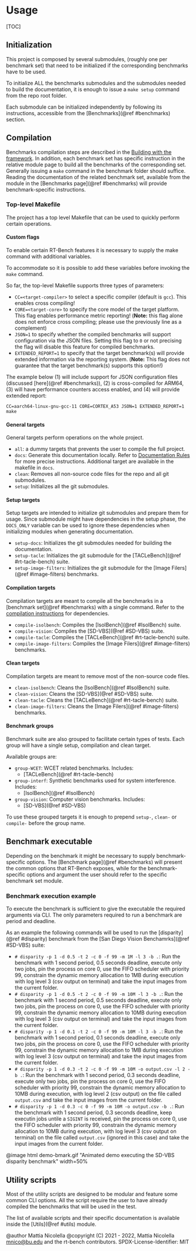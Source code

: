 # Usage

[TOC]

## Initialization
This project is composed by several submodules, (roughly one per benchmark set) that need to be initialized if the corresponding benchmarks have to be used.

To initialize ALL the benchmarks submodules and the submodules needed to build the documentation, it is enough to issue a `make setup` command from the repo root folder.

Each submodule can be initialized independently by following its instructions, accessible from the [Benchmarks](@ref #benchmarks) section.

## Compilation

Benchmarks compilation steps are described in the
[Building with the framework](2-Building_with_the_framework.markdown).
In addition, each benchmark set has specific instruction in the relative module
page to build all the benchmarks of the corresponding set. Generally issuing
a `make` command in the benchmark folder should suffice.
Reading the documentation of the related benchmark set, available from
the module in the [Benchmarks page](@ref #benchmarks) will provide benchmark-specific instructions.

### Top-level Makefile

The project has a top level Makefile that can be used to quickly perform certain operations.

#### Custom flags

To enable certain RT-Bench features it is necessary to supply the make command with additional variables.

To accommodate so it is possible to add these variables before invoking the `make` command.

So far, the top-level Makefile supports three types of parameters:
 - `CC=<target-compiler>` to select a specific compiler (default is `gcc`). This enables cross compiling!
 - `CORE=<target-core>` to specify the core model of the target platform. This flag enables performance metric reporting! (**Note:** this flag alone does not enforce cross compiling; please use the previously line as a complement)
 - `JSON=1` to specify whether the compiled benchmarks will support configuration via the JSON files. Setting this flag to `0` or not precising the flag will disable this feature for compiled benchmarks.
 - `EXTENDED_REPORT=1` to specify that the target benchmark(s) will provide extended information via the reporting system. (**Note:** This flag does not guarantee that the target benchmark(s) supports this option!)

The example below (1) will include support for JSON configuration files (discussed [here](@ref #benchmarks)), (2) is cross-compiled for ARM64, (3) will have performance counters access enabled, and (4) will provide extended report:
```{.sh}
CC=aarch64-linux-gnu-gcc-11 CORE=CORTEX_A53 JSON=1 EXTENDED_REPORT=1 make
```

#### General targets

General targets perform operations on the whole project.

- `all`: a dummy targets that prevents the user to compile the full project.
- `docs`: Generate this documentation locally. Refer to [Documentation Rules](#docrules) for more precise instructions. Additional target are available in the makefile in `docs`.
- `clean`: Removes all non-source code files for the repo and all git submodules.
- `setup`: Initializes all the git submodules.

#### Setup targets

Setup targets are intended to initialize git submodules and prepare them for usage.
Since submodule might have dependencies in the setup phase, the `DOCS_ONLY` variable can be used to ignore these dependencies when initializing modules when generating documentation.

- `setup-docs`: Initializes the git submodules needed for building the documentation.
- `setup-tacle`: Initializes the git submodule for the [TACLeBench](@ref #rt-tacle-bench) suite.
- `setup-image-filters`: Initializes the git submodule for the [Image Filers](@ref #image-filters) benchmarks.

#### Compilation targets

Compilation targets are meant to compile all the benchmarks in a [benchmark set](@ref #benchmarks) with a single command. Refer to the [compilation instructions](#compilation) for dependencies.

- `compile-isolbench`: Compiles the [IsolBench](@ref #IsolBench) suite.
- `compile-vision`: Compiles the [SD-VBS](@ref #SD-VBS) suite.
- `compile-tacle`: Compiles the [TACLeBench](@ref #rt-tacle-bench) suite.
- `compile-image-filters`: Compiles the [Image Filers](@ref #image-filters) benchmarks.

#### Clean targets

Compilation targets are meant to remove most of the non-source code files.

- `clean-isolbench`: Cleans the [IsolBench](@ref #IsolBench) suite.
- `clean-vision`: Cleans the [SD-VBS](@ref #SD-VBS) suite.
- `clean-tacle`: Cleans the [TACLeBench](@ref #rt-tacle-bench) suite.
- `clean-image-filters`: Cleans the [Image Filers](@ref #image-filters) benchmarks.

#### Benchmark groups
Benchmark suite are also grouped to facilitate certain types of tests.
Each group will have a single setup, compilation and clean target.

Available groups are:
- `group-WCET`: WCET related benchmarks.
  Includes:
  - [TACLeBench](@ref #rt-tacle-bench)
- `group-interf`: Synthetic benchmarks used for system interference.
  Includes:
  - [IsolBench](@ref #IsolBench)
- `group-vision`: Computer vision benchmarks.
  Includes:
  - [SD-VBS](@ref #SD-VBS)

To use these grouped targets it is enough to prepend `setup-`, `clean-` or `compile-` before the group name.

## Benchmark executable

Depending on the benchmark it might be necessary to supply benchmark-specific
options. The [Benchmark page](@ref #benchmarks) will present the common options that RT-Bench exposes,
while for the benchmark-specific options and argument the user should refer to the specific benchmark set module.

### Benchmark execution example

To execute the benchmark is sufficient to give the executable the required arguments via CLI.
The only parameters required to run a benchmark are period and deadline.

As an example the following commands will be used to run the [disparity](@ref #disparity) benchmark from the [San Diego Vision Benchamrks](@ref #SD-VBS) suite:

- `# disparity -p 1 -d 0.5 -t 2 -c 0 -f 99 -m 1M -l 3 -b .`: Run the benchmark 
  with 1 second period, 0.5 seconds deadline, execute only two jobs, pin the
  process on core 0, use the FIFO scheduler with priority 99, constrain the 
  dynamic memory allocation to 1MB during execution with log level 3 (csv output
  on terminal) and take the input images from the current folder.
- `# disparity -p 1 -d 0.5 -t 2 -c 0 -f 99 -m 10M -l 3 -b .`: Run the benchmark 
  with 1 second period, 0.5 seconds deadline, execute only two jobs, pin the
  process on core 0, use the FIFO scheduler with priority 99, constrain the 
  dynamic memory allocation to 10MB during execution with log level 3 (csv output
  on terminal) and take the input images from the current folder.
- `# disparity -p 1 -d 0.1 -t 2 -c 0 -f 99 -m 10M -l 3 -b .`: Run the benchmark 
  with 1 second period, 0.1 seconds deadline, execute only two jobs, pin the
  process on core 0, use the FIFO scheduler with priority 99, constrain the 
  dynamic memory allocation to 1MB during execution with log level 3 (csv output
  on terminal) and take the input images from the current folder.
- `# disparity -p 1 -d 0.3 -t 2 -c 0 -f 99 -m 10M -o output.csv -l 2 -b .`: Run the benchmark 
  with 1 second period, 0.3 seconds deadline, execute only two jobs, pin the
  process on core 0, use the FIFO scheduler with priority 99, constrain the 
  dynamic memory allocation to 10MB during execution, with log level 2 (csv output) 
  on the file called `output.csv` and take the input images from the current folder.
- `# disparity -p 1 -d 0.3 -c 0 -f 99 -m 10M -o output.csv -b .`: Run the benchmark 
  with 1 second period, 0.3 seconds deadline, keep executin jobs untile a `SIGINT` is received, pin the
  process on core 0, use the FIFO scheduler with priority 99, constrain the 
  dynamic memory allocation to 10MB during execution, with log level 3 (csv output on terminal) 
  on the file called `output.csv` (ignored in this case) and take the input images from the current folder.

@image html demo-bmark.gif "Animated demo executing the SD-VBS disparity benchmark"  width=50%

## Utility scripts

Most of the utility scripts are designed to be modular and feature some common CLI options.
All the script require the user to have already compiled the benchmarks that will be used in the test.

The list of available scripts and their specific documentation is available inside the [Utils](@ref #utils) module.

@author Mattia Nicolella
@copyright (C) 2021 - 2022, Mattia Nicolella <mnico@bu.edu> and the rt-bench contributors.
SPDX-License-Identifier: MIT
